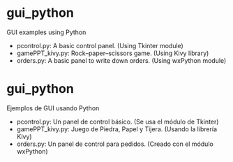 <h1>gui_python</h1>
<p>GUI examples using Python</p>

<ul>
<li>pcontrol.py: A basic control panel. (Using Tkinter module)</li>
<li>gamePPT_kivy.py: Rock–paper–scissors game. (Using Kivy library)</li>
<li>orders.py: A basic panel to write down orders. (Using wxPython module)</li>
</ul>

<h1>gui_python</h1>
<p>Ejemplos de GUI usando Python</p>

<ul>
<li>pcontrol.py: Un panel de control básico. (Se usa el módulo de Tkinter)</li>
<li>gamePPT_kivy.py: Juego de Piedra, Papel y Tijera. (Usando la librería Kivy)</li>
<li>orders.py: Un panel de control para pedidos. (Creado con el módulo wxPython)</li>
</ul>
